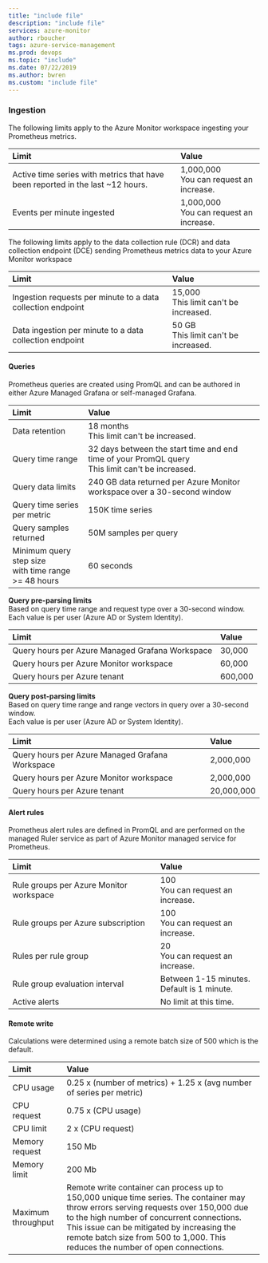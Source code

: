 ```yaml
---
title: "include file" 
description: "include file" 
services: azure-monitor
author: rboucher
tags: azure-service-management
ms.prod: devops
ms.topic: "include"
ms.date: 07/22/2019
ms.author: bwren
ms.custom: "include file"
---
```


### Ingestion

The following limits apply to the Azure Monitor workspace ingesting your Prometheus metrics.

| Limit | Value |
|:---|:---|
| Active time series with metrics that have been reported in the last ~12 hours.  | 1,000,000<br>You can request an increase.  |
| Events per minute ingested | 1,000,000<br>You can request an increase. |


The following limits apply to the data collection rule (DCR) and data collection endpoint (DCE) sending Prometheus metrics data to your Azure Monitor workspace

| Limit | Value |
|:---|:---|
| Ingestion requests per minute to a data collection endpoint  | 15,000<br>This limit can't be increased.   |
| Data ingestion per minute to a data collection endpoint | 50 GB<br>This limit can't be increased. |

#### Queries 
Prometheus queries are created using PromQL and can be authored in either Azure Managed Grafana or self-managed Grafana. 


| Limit | Value |
|:---|:---|
| Data retention | 18 months<br>This limit can't be increased.  
| Query time range | 32 days between the start time and end time of your PromQL query<br>This limit can't be increased. |
| Query data limits | 240 GB data returned per Azure Monitor workspace over a 30-second window |
| Query time series per metric | 150K time series |
| Query samples returned | 50M samples per query |
| Minimum query step size<br>with time range >= 48 hours | 60 seconds |


**Query pre-parsing limits**<br>
Based on query time range and request type over a 30-second window.<br>
Each value is per user (Azure AD or System Identity).

| Limit | Value |
|:---|:---|
| Query hours per Azure Managed Grafana Workspace | 30,000 |
| Query hours per Azure Monitor workspace | 60,000 |
| Query hours per Azure tenant | 600,000 |


**Query post-parsing limits**<br>
Based on query time range and range vectors in query over a 30-second window.<br>
Each value is per user (Azure AD or System Identity).

| Limit | Value |
|:---|:---|
| Query hours per Azure Managed Grafana Workspace | 2,000,000 |
| Query hours per Azure Monitor workspace | 2,000,000 |
| Query hours per Azure tenant | 20,000,000 |




#### Alert rules 
Prometheus alert rules are defined in PromQL and are performed on the managed Ruler service as part of Azure Monitor managed service for Prometheus. 

| Limit | Value |
|:---|:---|
| Rule groups per Azure Monitor workspace  | 100<br>You can request an increase. |
| Rule groups per Azure subscription  | 100<br>You can request an increase. |
| Rules per rule group | 20<br>You can request an increase. |
| Rule group evaluation interval | Between 1-15 minutes.<br>Default is 1 minute. |
| Active alerts | No limit at this time. |


#### Remote write
Calculations were determined using a remote batch size of 500 which is the default.

| Limit | Value |
|:---|:---|
| CPU usage | 0.25 x (number of metrics) + 1.25 x (avg number of series per metric) |
| CPU request | 0.75 x (CPU usage) |
| CPU limit | 2 x (CPU request) |
| Memory request | 150 Mb |
| Memory limit | 200 Mb |
| Maximum throughput | Remote write container can process up to 150,000 unique time series. The container may throw errors serving requests over 150,000 due to the high number of concurrent connections. This issue can be mitigated by increasing the remote batch size from 500 to 1,000. This reduces the number of open connections. |

